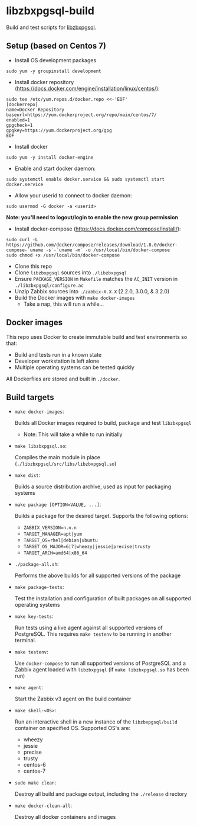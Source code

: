 # libzbxpgsql-build

Build and test scripts for [libzbxpgsql](https://github.com/cavaliercoder/libzbxpgsql).

## Setup (based on Centos 7)

* Install OS development packages
```
sudo yum -y groupinstall development
```
* Install docker repository (https://docs.docker.com/engine/installation/linux/centos/):
```
sudo tee /etc/yum.repos.d/docker.repo <<-'EOF'
[dockerrepo]
name=Docker Repository
baseurl=https://yum.dockerproject.org/repo/main/centos/7/
enabled=1
gpgcheck=1
gpgkey=https://yum.dockerproject.org/gpg
EOF
```
* Install docker
```
sudo yum -y install docker-engine
```
* Enable and start docker daemon:
```
sudo systemctl enable docker.service && sudo systemctl start docker.service
```
* Allow your userid to connect to docker daemon:
```
sudo usermod -G docker -a <userid>
```
__Note: you'll need to logout/login to enable the new group permission__

* Install docker-compose (https://docs.docker.com/compose/install/):
```
sudo curl -L https://github.com/docker/compose/releases/download/1.8.0/docker-compose-`uname -s`-`uname -m` -o /usr/local/bin/docker-compose
sudo chmod +x /usr/local/bin/docker-compose
```
* Clone this repo
* Clone `libzbxpgsql` sources into `./libzbxpgsql`
* Ensure `PACKAGE_VERSION` in `Makefile` matches the `AC_INIT` version in
   `./libzbxpgsql/configure.ac`
* Unzip Zabbix sources into `./zabbix-X.X.X` (2.2.0, 3.0.0, & 3.2.0)
* Build the Docker images with `make docker-images`
    * Take a nap, this will run a while...

## Docker images

This repo uses Docker to create immutable build and test environments so that:

* Build and tests run in a known state
* Developer workstation is left alone
* Multiple operating systems can be tested quickly

All Dockerfiles are stored and built in `./docker`.

## Build targets
  
* `make docker-images`:
  
  Builds all Docker images required to build, package and test `libzbxpgsql`
  * Note: This will take a while to run initially

* `make libzbxpgsql.so`:

  Compiles the main module in place (`./libzbxpgsql/src/libs/libzbxpgsql.so`)

* `make dist`:
  
  Builds a source distribution archive, used as input for packaging systems

* `make package [OPTION=VALUE, ...]`:
  
  Builds a package for the desired target. Supports the following options:

  * `ZABBIX_VERSION=n.n.n`
  * `TARGET_MANAGER=apt|yum`
  * `TARGET_OS=rhel|debian|ubuntu`
  * `TARGET_OS_MAJOR=6|7|wheezy|jessie|precise|trusty`
  * `TARGET_ARCH=amd64|x86_64`

* `./package-all.sh`:

  Performs the above builds for all supported versions of the package

* `make package-tests`:
  
  Test the installation and configuration of built packages on all supported
  operating systems

* `make key-tests`:

  Run tests using a live agent against all supported versions of PostgreSQL.
  This requires `make testenv` to be running in another terminal.

* `make testenv`:
  
  Use `docker-compose` to run all supported versions of PostgreSQL and a Zabbix
  agent loaded with `libzbxpgsql` (if `make libzbxpgsql.so` has been run)

* `make agent`:
  
  Start the Zabbix v3 agent on the build container

* `make shell-<OS>`:
  
  Run an interactive shell in a new instance of the `libzbxpgsql/build`
  container on specified OS.  Supported OS's are:
  * wheezy
  * jessie
  * precise
  * trusty
  * centos-6
  * centos-7

* `sudo make clean`:
  
  Destroy all build and package output, including the `./release` directory

* `make docker-clean-all`:
  
  Destroy all docker containers and images
